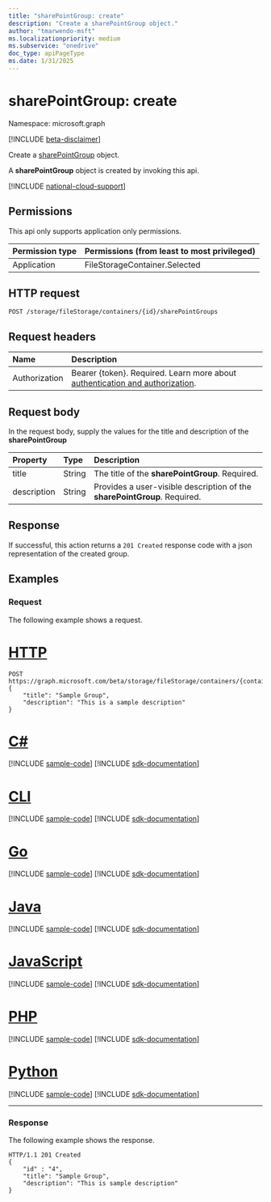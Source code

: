 ```yaml
---
title: "sharePointGroup: create"
description: "Create a sharePointGroup object."
author: "tmarwendo-msft"
ms.localizationpriority: medium
ms.subservice: "onedrive"
doc_type: apiPageType
ms.date: 1/31/2025
---
```


# sharePointGroup: create  

Namespace: microsoft.graph

[!INCLUDE [beta-disclaimer](../../includes/beta-disclaimer.md)]

Create a [sharePointGroup](../resources/sharepointgroup.md) object.

A **sharePointGroup** object is created by invoking this api.

[!INCLUDE [national-cloud-support](../../includes/global-us.md)]

## Permissions

This api only supports application only permissions.

|Permission type|Permissions (from least to most privileged)|
|:---|:---|
|Application|FileStorageContainer.Selected|

## HTTP request

<!-- {
  "blockType": "ignored"
}
-->
``` http
POST /storage/fileStorage/containers/{id}/sharePointGroups
```

## Request headers

|Name|Description|
|:---|:---|
|Authorization|Bearer {token}. Required. Learn more about [authentication and authorization](/graph/auth/auth-concepts).|

## Request body
In the request body, supply the values for the title and description of the **sharePointGroup**

|Property|Type|Description|
|:---|:---|:---|
|title|String|The title of the **sharePointGroup**. Required.|
|description|String|Provides a user-visible description of the **sharePointGroup**. Required.|


## Response

If successful, this action returns a `201 Created` response code with a json representation of the created group.

## Examples

### Request

The following example shows a request.

# [HTTP](#tab/http)
<!-- {
  "blockType": "request",
  "name": "create_sharepointgroup"
}
-->
``` http
POST https://graph.microsoft.com/beta/storage/fileStorage/containers/{containerId}/sharePointGroups
{
    "title": "Sample Group",
    "description": "This is a sample description"
}
```

# [C#](#tab/csharp)
[!INCLUDE [sample-code](../includes/snippets/csharp/activate-filestoragecontainer-csharp-snippets.md)]
[!INCLUDE [sdk-documentation](../includes/snippets/snippets-sdk-documentation-link.md)]

# [CLI](#tab/cli)
[!INCLUDE [sample-code](../includes/snippets/cli/activate-filestoragecontainer-cli-snippets.md)]
[!INCLUDE [sdk-documentation](../includes/snippets/snippets-sdk-documentation-link.md)]

# [Go](#tab/go)
[!INCLUDE [sample-code](../includes/snippets/go/activate-filestoragecontainer-go-snippets.md)]
[!INCLUDE [sdk-documentation](../includes/snippets/snippets-sdk-documentation-link.md)]

# [Java](#tab/java)
[!INCLUDE [sample-code](../includes/snippets/java/activate-filestoragecontainer-java-snippets.md)]
[!INCLUDE [sdk-documentation](../includes/snippets/snippets-sdk-documentation-link.md)]

# [JavaScript](#tab/javascript)
[!INCLUDE [sample-code](../includes/snippets/javascript/activate-filestoragecontainer-javascript-snippets.md)]
[!INCLUDE [sdk-documentation](../includes/snippets/snippets-sdk-documentation-link.md)]

# [PHP](#tab/php)
[!INCLUDE [sample-code](../includes/snippets/php/activate-filestoragecontainer-php-snippets.md)]
[!INCLUDE [sdk-documentation](../includes/snippets/snippets-sdk-documentation-link.md)]

# [Python](#tab/python)
[!INCLUDE [sample-code](../includes/snippets/python/activate-filestoragecontainer-python-snippets.md)]
[!INCLUDE [sdk-documentation](../includes/snippets/snippets-sdk-documentation-link.md)]

---

### Response

The following example shows the response.

<!-- {
  "blockType": "response",
  "truncated": true
}
-->
``` http
HTTP/1.1 201 Created
{
    "id" : "4",
    "title": "Sample Group",
    "description": "This is sample description"
}
```

